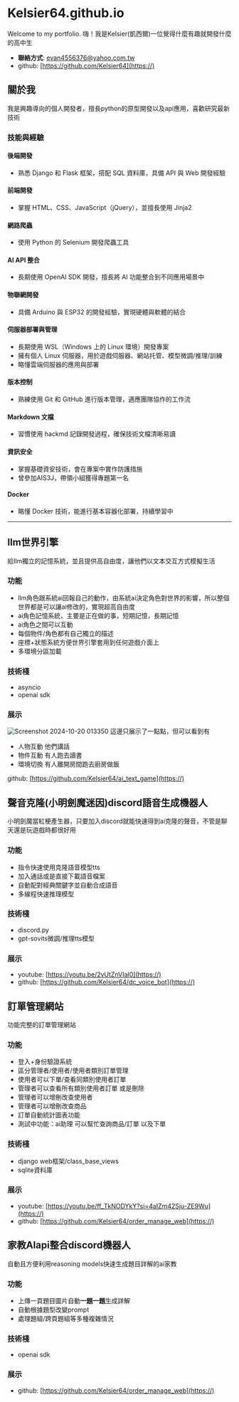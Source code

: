 # Kelsier64.github.io
Welcome to my portfolio.
嗨！我是Kelsier(凱西爾)一位覺得什麼有趣就開發什麼的高中生
- **聯絡方式**: evan4556376@yahoo.com.tw
- github: [https://github.com/Kelsier64](https://)


## 關於我
我是興趣導向的個人開發者，擅長python的原型開發以及api應用，喜歡研究最新技術
### 技能與經驗

#### 後端開發  
  - 熟悉 Django 和 Flask 框架，搭配 SQL 資料庫，具備 API 與 Web 開發經驗
  
#### 前端開發  
  - 掌握 HTML、CSS、JavaScript（jQuery），並擅長使用 Jinja2

#### 網路爬蟲  
  - 使用 Python 的 Selenium 開發爬蟲工具

#### AI API 整合  
  - 長期使用 OpenAI SDK 開發，擅長將 AI 功能整合到不同應用場景中

#### 物聯網開發
  - 具備 Arduino 與 ESP32 的開發經驗，實現硬體與軟體的結合

#### 伺服器部署與管理  
  - 長期使用 WSL（Windows 上的 Linux 環境）開發專案
  - 擁有個人 Linux 伺服器，用於遊戲伺服器、網站托管、模型微調/推理/訓練
  - 略懂雲端伺服器的應用與部署

#### 版本控制  
  - 熟練使用 Git 和 GitHub 進行版本管理，適應團隊協作的工作流

#### Markdown 文檔
  - 習慣使用 hackmd 記錄開發過程，確保技術文檔清晰易讀

#### 資訊安全
  - 掌握基礎資安技術，會在專案中實作防護措施  
  - 曾參加AIS3J，帶領小組獲得專題第一名

#### Docker
  - 略懂 Docker 技術，能進行基本容器化部署，持續學習中

---

## llm世界引擎
給llm獨立的記憶系統，並且提供高自由度，讓他們以文本交互方式模擬生活

### 功能
- llm角色跟系統ai回報自己的動作，由系統ai決定角色對世界的影響，所以整個世界都是可以讓ai修改的，實現超高自由度
- ai角色記憶系統，主要是正在做的事，短期記憶，長期記憶
- ai角色之間可以互動
- 每個物件/角色都有自己獨立的描述
- 座標+狀態系統方便世界引擎套用到任何遊戲介面上
- 多環境分區加載

### 技術棧
- asyncio
- openai sdk

### 展示
![Screenshot 2024-10-20 013350](https://hackmd.io/_uploads/SyM1lsJC1g.png)
這邊只展示了一點點，但可以看到有
- 人物互動 他們講話
- 物件互動 有人跑去讀書
- 環境切換 有人離開房間跑去廚房做飯

github: [https://github.com/Kelsier64/ai_text_game](https://)

## 聲音克隆(小明劍魔迷因)discord語音生成機器人
小明劍魔當紅梗產生器，只要加入discord就能快速得到ai克隆的聲音，不管是聊天還是玩遊戲時都很好用
### 功能
- 指令快速使用克隆語音模型tts
- 加入通話或是直接下載語音檔案
- 自動配對經典關鍵字並自動合成語音
- 多線程快速推理模型
### 技術棧
- discord.py
- gpt-sovits微調/推理tts模型
### 展示
- youtube: [https://youtu.be/2vUtZnVIaI0](https://)
- github: [https://github.com/Kelsier64/dc_voice_bot](https://)


## 訂單管理網站
功能完整的訂單管理網站
### 功能
- 登入+身份驗證系統
- 區分管理者/使用者/使用者類別訂單管理
- 使用者可以下單/查看同類別使用者訂單
- 管理者可以查看所有類別使用者訂單 或是刪除
- 管理者可以增刪改查使用者
- 管理者可以增刪改查商品
- 訂單自動統計圖表功能
- 測試中功能：ai助理 可以幫忙查詢商品/訂單 以及下單
### 技術棧
- django web框架/class_base_views
- sqlite資料庫
### 展示

- youtube: [https://youtu.be/ff_TkNODYkY?si=4aIZm42Sju-ZE9Wu](https://)
- github: [https://github.com/Kelsier64/order_manage_web](https://)

## 家教AIapi整合discord機器人
自動且方便利用reasoning models快速生成題目詳解的ai家教
### 功能
- 上傳一頁題目圖片自動**一題一題**生成詳解
- 自動根據題型改變prompt
- 處理題組/跨頁題組等多種複雜情況
### 技術棧
- openai sdk

### 展示
- github: [https://github.com/Kelsier64/order_manage_web](https://)

